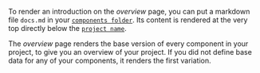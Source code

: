 To render an introduction on the _overview_ page, you can put a markdown file `docs.md` in your [`components folder`](/configuration/options#components). Its content is rendered at the very top directly below the [`project name`](/configuration/options#projectname).

The _overview_ page renders the base version of every component in your project, to give you an overview of your project. If you did not define base data for any of your components, it renders the first variation.
